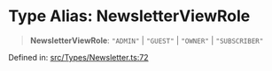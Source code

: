 # Type Alias: NewsletterViewRole

> **NewsletterViewRole**: `"ADMIN"` \| `"GUEST"` \| `"OWNER"` \| `"SUBSCRIBER"`

Defined in: [src/Types/Newsletter.ts:72](https://github.com/Fokusdotid/bail/blob/8b525f9ebcc20cb9acd0f880b6ad58976e38b117/src/Types/Newsletter.ts#L72)
